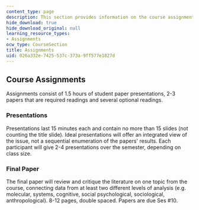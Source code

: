 ```yaml
---
content_type: page
description: This section provides information on the course assignments.
hide_download: true
hide_download_original: null
learning_resource_types:
- Assignments
ocw_type: CourseSection
title: Assignments
uid: 026a332e-7425-537c-373a-9ff577e1827d
---
```


Course Assignments
------------------

Assignments consist of 1.5 hours of student paper presentations, 2-3 papers that are required readings and several optional readings.

### Presentations

Presentations last 15 minutes each and contain no more than 15 slides (not counting the title slide). Ideal presentations will offer an integrated view of the issue, not a sequential enumeration of the papers' results. Each participant will give 2-4 presentations over the semester, depending on class size.

### Final Paper

The final paper will review and critique the literature on one topic from the course, connecting data from at least two different levels of analysis (e.g. molecular, systems, cognitive, social psychological, sociological, anthropological). 8-12 pages, double spaced. Papers are due Ses #10.
